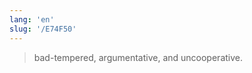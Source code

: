 ```yaml
---
lang: 'en'
slug: '/E74F50'
---
```


> bad-tempered, argumentative, and uncooperative.

<head>
  <html lang="en-US"/>
</head>
